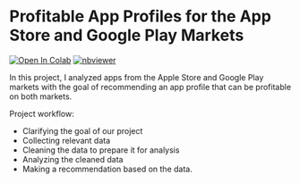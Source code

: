 # Profitable App Profiles for the App Store and Google Play Markets

   [![Open In Colab](https://colab.research.google.com/assets/colab-badge.svg)](https://colab.research.google.com/github/PolinaPolskaia/profitable-app-profiles/blob/main/app_profiles.ipynb)    [![nbviewer](https://img.shields.io/badge/-nbviewer-orange)](https://nbviewer.org/github/PolinaPolskaia/profitable-app-profiles/blob/main/app_profiles.ipynb)


In this project, I analyzed apps from the Apple Store and Google Play markets with the goal of recommending an app profile that can be profitable on both markets.

Project workflow:

* Clarifying the goal of our project
* Collecting relevant data
* Cleaning the data to prepare it for analysis
* Analyzing the cleaned data
* Making a recommendation based on the data.
